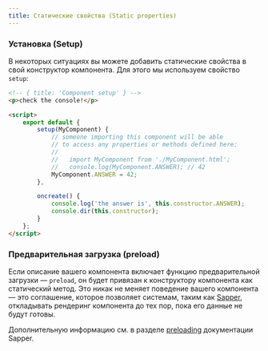 ```yaml
---
title: Статические свойства (Static properties)
---
```



### Установка (Setup)

В некоторых ситуациях вы можете добавить статические свойства в свой конструктор компонента. Для этого мы используем свойство `setup`:
<!-- In some situations, you might want to add static properties to your component constructor. For that, we use the `setup` property: -->

```html
<!-- { title: 'Component setup' } -->
<p>check the console!</p>

<script>
	export default {
		setup(MyComponent) {
			// someone importing this component will be able
			// to access any properties or methods defined here:
			//
			//   import MyComponent from './MyComponent.html';
			//   console.log(MyComponent.ANSWER); // 42
			MyComponent.ANSWER = 42;
		},

		oncreate() {
			console.log('the answer is', this.constructor.ANSWER);
			console.dir(this.constructor);
		}
	};
</script>
```

### Предварительная загрузка (preload)

Если описание вашего компонента включает функцию предварительной загрузки — `preload`, он будет привязан к конструктору компонента как статический метод. Это никак не меняет поведение вашего компонента — это соглашение, которое позволяет системам, таким как [Sapper](https://sapper.svelte.technology), откладывать рендеринг компонента до тех пор, пока его данные не будут готовы.
<!-- If your component definition includes a `preload` function, it will be attached to the component constructor as a static method. It doesn't change the behaviour of your component in any way — instead, it's a convention that allows systems like [Sapper](https://sapper.svelte.technology) to delay rendering of a component until its data is ready. -->

Дополнительную информацию см. в разделе [preloading](https://sapper.svelte.technology/guide#preloading) документации Sapper.
<!-- See the section on [preloading](https://sapper.svelte.technology/guide#preloading) in the Sapper docs for more information. -->
